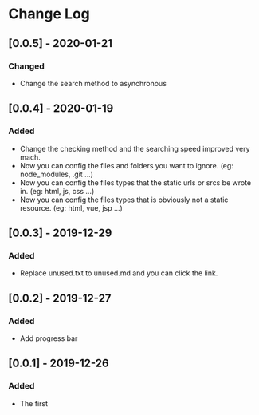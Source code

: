 # Change Log

## [0.0.5] - 2020-01-21
### Changed
- Change the search method to asynchronous

## [0.0.4] - 2020-01-19
### Added
- Change the checking method and the searching speed improved very mach.
- Now you can config the files and folders you want to ignore. (eg: node_modules, .git ...)
- Now you can config the files types that the static urls or srcs be wrote in. (eg: html, js, css ...)
- Now you can config the files types that is obviously not a static resource. (eg: html, vue, jsp ...)

## [0.0.3] - 2019-12-29
### Added
- Replace unused.txt to unused.md and you can click the link.

## [0.0.2] - 2019-12-27
### Added
- Add progress bar

## [0.0.1] - 2019-12-26
### Added
- The first